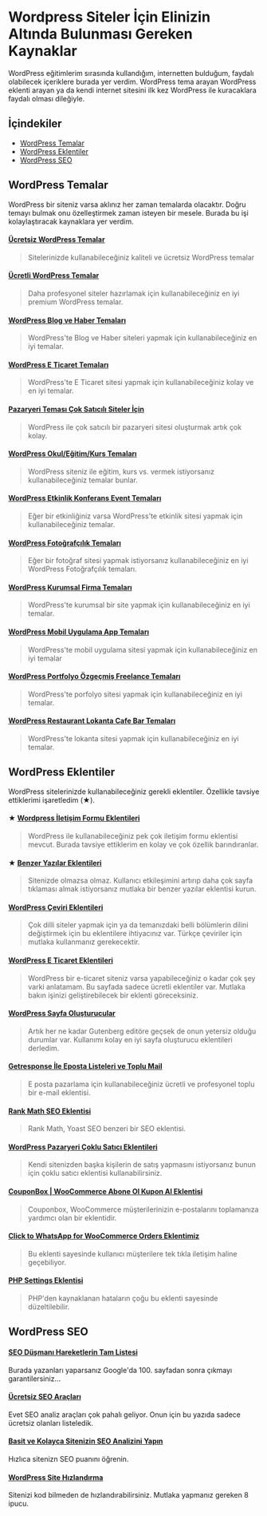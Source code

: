# Wordpress Siteler İçin Elinizin Altında Bulunması Gereken Kaynaklar

WordPress eğitimlerim sırasında kullandığım, internetten bulduğum, faydalı olabilecek içeriklere burada yer verdim. WordPress tema arayan WordPress eklenti arayan ya da kendi internet sitesini ilk kez WordPress ile kuracaklara faydalı olması dileğiyle.


## İçindekiler
* [WordPress Temalar](#wordpress-temalar)
* [WordPress Eklentiler](#wordpress-Eklentiler)
* [WordPress SEO](#wordpress-seo)


## WordPress Temalar
WordPress bir siteniz varsa aklınız her zaman temalarda olacaktır. Doğru temayı bulmak onu özelleştirmek zaman isteyen bir mesele. Burada bu işi kolaylaştıracak kaynaklara yer verdim.

#### [Ücretsiz WordPress Temalar](https://wpokulu.co/wordpress-temalar/ucretsiz/)

> Sitelerinizde kullanabileceğiniz kaliteli ve ücretsiz WordPress temalar


#### [Ücretli WordPress Temalar](https://wpokulu.co/wordpress-temalar/ucretli-temalar/)

> Daha profesyonel siteler hazırlamak için kullanabileceğiniz en iyi premium WordPress temalar.


#### [WordPress Blog ve Haber Temaları](https://wpokulu.co/wordpress-temalar/blog-haber/)

> WordPress'te Blog ve Haber siteleri yapmak için kullanabileceğiniz en iyi temalar.


#### [WordPress E Ticaret Temaları](https://wpokulu.co/wordpress-temalar/eticaret/)

> WordPress'te E Ticaret sitesi yapmak için kullanabileceğiniz kolay ve en iyi temalar.


#### [Pazaryeri Teması Çok Satıcılı Siteler İçin](https://wpokulu.co/wordpress-temalar/pazaryeri-temasi/)

> WordPress ile çok satıcılı bir pazaryeri sitesi oluşturmak artık çok kolay.


#### [WordPress Okul/Eğitim/Kurs Temaları](https://wpokulu.co/wordpress-temalar/egitim/)

> WordPress siteniz ile eğitim, kurs vs. vermek istiyorsanız kullanabileceğiniz temalar bunlar.


#### [WordPress Etkinlik Konferans Event Temaları](https://wpokulu.co/wordpress-temalar/etkinlik-konferans-event/)

> Eğer bir etkinliğiniz varsa WordPress'te etkinlik sitesi yapmak için kullanabileceğiniz temalar.


#### [WordPress Fotoğrafçılık Temaları](https://wpokulu.co/wordpress-temalar/fotografcilik/)

> Eğer bir fotoğraf sitesi yapmak istiyorsanız kullanabileceğiniz en iyi WordPress Fotoğrafçılık temaları.


#### [WordPress Kurumsal Firma Temaları](https://wpokulu.co/wordpress-temalar/kurumsal-firma/)

> WordPress'te kurumsal bir site yapmak için kullanabileceğiniz en iyi temalar.


#### [WordPress Mobil Uygulama App Temaları](https://wpokulu.co/wordpress-temalar/mobil-uygulama-app/)

> WordPress'te mobil uygulama sitesi yapmak için kullanabileceğiniz en iyi temalar


#### [WordPress Portfolyo Özgeçmiş Freelance Temaları](https://wpokulu.co/wordpress-temalar/portfolyo-ozgecmis-cv/)

> WordPress'te porfolyo sitesi yapmak için kullanabileceğiniz en iyi temalar.


#### [WordPress Restaurant Lokanta Cafe Bar Temaları](https://wpokulu.co/wordpress-temalar/restaurant-lokanta-cafe-bar/)

> WordPress'te lokanta sitesi yapmak için kullanabileceğiniz en iyi temalar.

## WordPress Eklentiler

WordPress sitelerinizde kullanabileceğiniz gerekli eklentiler. Özellikle tavsiye ettiklerimi işaretledim (★).

#### ★ [Wordpress İletişim Formu Eklentileri](https://wpokulu.co/wordpress-eklentiler/en-iyi-4-wordpress-iletisim-eklentisi/)

> WordPress ile kullanabileceğiniz pek çok iletişim formu eklentisi mevcut. Burada tavsiye ettiklerim en kolay ve çok özellik barındıranlar.


#### ★ [Benzer Yazılar Eklentileri](https://wpokulu.co/wordpress-eklentiler/en-iyi-5-wordpress-related-post-benzer-yazilar-eklentisi/)

> Sitenizde olmazsa olmaz. Kullanıcı etkileşimini artırıp daha çok sayfa tıklaması almak istiyorsanız mutlaka bir benzer yazılar eklentisi kurun.

#### [WordPress Çeviri Eklentileri](https://wpokulu.co/wordpress-eklentiler/en-iyi-7-wordpress-ceviri-eklentisi/)

>  Çok dilli siteler yapmak için ya da temanızdaki belli bölümlerin dilini değiştirmek için bu eklentilere ihtiyacınız var. Türkçe çeviriler için mutlaka kullanmanız gerekecektir. 

#### [WordPress E Ticaret Eklentileri](https://wpokulu.co/wordpress-eklentiler/yith-woocommerce-e-ticaret-eklentileri/)

> WordPress bir e-ticaret siteniz varsa yapabileceğiniz o kadar çok şey varki anlatamam. Bu sayfada sadece ücretli eklentiler var. Mutlaka bakın işinizi geliştirebilecek bir eklenti göreceksiniz.


#### [WordPress Sayfa Oluşturucular](https://wpokulu.co/wordpress-eklentiler/en-iyi-7-wordpress-sayfa-olusturucu-editoru/)

>  Artık her ne kadar Gutenberg editöre geçsek de onun yetersiz olduğu durumlar var. Kullanımı kolay en iyi sayfa oluşturucu eklentileri derledim.


#### [Getresponse İle Eposta Listeleri ve Toplu Mail](https://wpokulu.co/wordpress-eklentiler/getresponse-ile-eposta-listeleri-ve-toplu-mail/)

> E posta pazarlama için kullanabileceğiniz ücretli ve profesyonel toplu bir e-mail eklentisi.


#### [Rank Math SEO Eklentisi](https://wpokulu.co/seo/rank-math-seo-eklentisi/)

> Rank Math, Yoast SEO benzeri bir SEO eklentisi.


#### [WordPress Pazaryeri Çoklu Satıcı Eklentileri](https://wpokulu.co/wordpress-eklentiler/wordpress-pazaryeri-coklu-satici-eklentileri/)

> Kendi sitenizden başka kişilerin de satış yapmasını istiyorsanız bunun için çoklu satıcı eklentisi kullanabilirsiniz.


#### [CouponBox | WooCommerce Abone Ol Kupon Al Eklentisi](https://wpokulu.co/wordpress-eklentiler/couponbox-woocommerce-abone-ol-kupon-al-eklentisi/)

> Couponbox, WooCommerce müşterilerinizin e-postalarını toplamanıza yardımcı olan bir eklentidir.


#### [Click to WhatsApp for WooCommerce Orders Eklentimiz](https://wpokulu.co/wordpress-eklentiler/click-to-whatsapp-for-woocommerce-orders-eklentimiz/)

> Bu eklenti sayesinde kullanıcı müşterilere tek tıkla iletişim haline geçebiliyor.


#### [PHP Settings Eklentisi](https://wpokulu.co/wordpress-eklentiler/php-settings-eklentisi/)

> PHP'den kaynaklanan hataların çoğu bu eklenti sayesinde düzeltilebilir.

## WordPress SEO

#### [SEO Düşmanı Hareketlerin Tam Listesi](https://wpokulu.co/seo/seo-dusmani-yapilmamasi-gerekenler-listesi/)

Burada yazanları yaparsanız Google'da 100. sayfadan sonra çıkmayı garantilersiniz...

#### [Ücretsiz SEO Araçları](https://wpokulu.co/seo/ucretsiz-seo-araclari/)

Evet SEO analiz araçları çok pahalı geliyor. Onun için bu yazıda sadece ücretsiz olanları listeledik.

#### [Basit ve Kolayca Sitenizin SEO Analizini Yapın](http://seo-analiz.wpokulu.co/)

Hızlıca sitenizn SEO puanını öğrenin.

#### [WordPress Site Hızlandırma](https://wpokulu.co/seo/wordpress-site-hizlandirma/)

Sitenizi kod bilmeden de hızlandırabilirsiniz. Mutlaka yapmanız gereken 8 ipucu.

